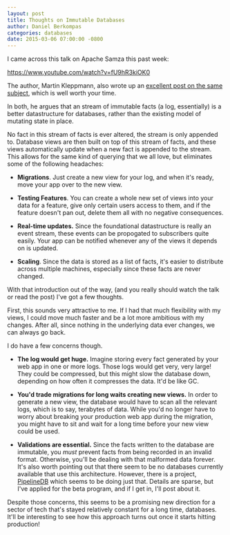 ```yaml
---
layout: post
title: Thoughts on Immutable Databases
author: Daniel Berkompas
categories: databases
date: 2015-03-06 07:00:00 -0800
---
```


I came across this talk on Apache Samza this past week:

<https://www.youtube.com/watch?v=fU9hR3kiOK0>

The author, Martin Kleppmann, also wrote up an [excellent post on the same subject][samza-post], which is well worth your time.

In both, he argues that an stream of immutable facts (a log, essentially) is a better datastructure for databases, rather than the existing model of mutating state in place.

<!-- more -->

No fact in this stream of facts is ever altered, the stream is only appended to. Database views are then built on top of this stream of facts, and these views automatically update when a new fact is appended to the stream. This allows for the same kind of querying that we all love, but eliminates some of the following headaches:

- **Migrations**. Just create a new view for your log, and when it's ready, move your app over to the new view.

- **Testing Features**. You can create a whole new set of views into your data for a feature, give only certain users access to them, and if the feature doesn't pan out, delete them all with no negative consequences.

- **Real-time updates.** Since the foundational datastructure is really an event stream, these events can be propogated to subscribers quite easily. Your app can be notified whenever any of the views it depends on is updated.

- **Scaling**. Since the data is stored as a list of facts, it's easier to distribute across multiple machines, especially since these facts are never changed.

With that introduction out of the way, (and you really should watch the talk or read the post) I've got a few thoughts.

First, this sounds very attractive to me. If I had that much flexibility with my views, I could move much faster and be a lot more ambitious with my changes. After all, since nothing in the underlying data ever changes, we can always go back.

I do have a few concerns though.

- **The log would get huge.** Imagine storing every fact generated by your web app in one or more logs. Those logs would get very, very large! They could be compressed, but this might slow the database down, depending on how often it compresses the data. It'd be like GC.

- **You'd trade migrations for long waits creating new views.** In order to generate a new view, the database would have to scan all the relevant logs, which is to say, terabytes of data. While you'd no longer have to worry about breaking your production web app during the migration, you might have to sit and wait for a long time before your new view could be used.

- **Validations are essential.** Since the facts written to the database are immutable, you _must_ prevent facts from being recorded in an invalid format. Otherwise, you'll be dealing with that malformed data forever. It's also worth pointing out that there seem to be no databases currently
available that use this architecture. However, there is a project,
[PipelineDB][pipeline] which seems to be doing just that. Details are sparse, but I've applied for the beta program, and if I get in, I'll post about it.

Despite those concerns, this seems to be a promising new direction for a sector of tech that's stayed relatively constant for a long time, databases. It'll be interesting to see how this approach turns out once it starts hitting production!

[samza-post]: http://blog.confluent.io/2015/03/04/turning-the-database-inside-out-with-apache-samza/
[pipeline]: http://pipelinedb.com
